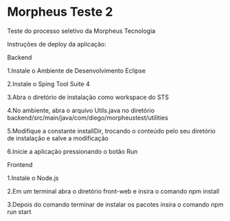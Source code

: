 # Morpheus Teste 2
 Teste do processo seletivo da Morpheus Tecnologia



Instruções de deploy da aplicação:




Backend

1.Instale o Ambiente de Desenvolvimento Eclipse

2.Instale o Sping Tool Suite 4

3.Abra o diretório de instalação como workspace do STS

4.No ambiente, abra o arquivo Utils.java no diretório backend/src/main/java/com/diego/morpheustest/utilities

5.Modifique a constante installDir, trocando o conteúdo pelo seu diretório de instalação e salve a modificação

6.Inicie a aplicação pressionando o botão Run


Frontend

1.Instale o Node.js

2.Em um terminal abra o diretório front-web e insira o comando npm install

3.Depois do comando terminar de instalar os pacotes insira o comando npm run start